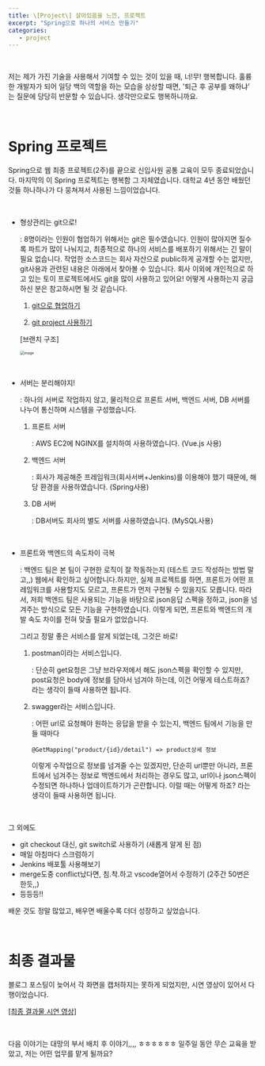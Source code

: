 ```yaml
---
title: \[Project\] 살아있음을 느낀, 프로젝트
excerpt: "Spring으로 하나의 서비스 만들기"
categories:
   - project
---
```


<br>

 저는 제가 가진 기술을 사용해서 기여할 수 있는 것이 있을 때, 너!무! 행복합니다. 훌륭한 개발자가 되어 일당 백의 역할을 하는 모습을 상상할 때면, '퇴근 후 공부를 왜하냐' 는 질문에 당당히 반문할 수 있습니다. 생각만으로도 행복하니까요.

<br>

# Spring 프로젝트

Spring으로 웹 최종 프로젝트(2주)를 끝으로 신입사원 공통 교육이 모두 종료되었습니다. 마지막의 이 Spring 프로젝트는 행복함 그 자체였습니다. 대학교 4년 동안 배웠던 것들 하나하나가 다 뭉쳐져서 사용된 느낌이었습니다. 

<br>

- 형상관리는 git으로!

  : 8명이라는 인원이 협업하기 위해서는 git은 필수였습니다. 인원이 많아지면 질수록 파트가 많이 나눠지고, 최종적으로 하나의 서비스를 배포하기 위해서는 긴 말이 필요 없습니다. 작업한 소스코드는 회사 자산으로 public하게 공개할 수는 없지만, git사용과 관련된 내용은 아래에서 찾아볼 수 있습니다. 회사 이외에 개인적으로 하고 있는 토이 프로젝트에서도 git을 많이 사용하고 있어요! 어떻게 사용하는지 궁금하신 분은 참고하시면 될 것 같습니다.

  

  1. <a href="https://github.com/BAECHOOs/Spring-toyproject/blob/main/share%20knowhow/%5BGit%5D%20Github%20for%20collaboration.md" target='_blank'>git으로 협업하기</a>

  2. <a href="https://github.com/BAECHOOs/Spring-toyproject/blob/main/share%20knowhow/%5BGit%5D%20Git%20project.md" target='_blank'>git project 사용하기</a>

  

  [브랜치 구조] 

  <img src="https://user-images.githubusercontent.com/42775225/111017738-8ca9d300-83f8-11eb-90f0-83a3ddfcb1bf.png" alt="image" style="zoom:50%;" />

<br>

- 서버는 분리해야지!

  : 하나의 서버로 작업하지 않고, 물리적으로 프론트 서버, 백엔드 서버, DB 서버를 나누어 통신하며 시스템을 구성했습니다.

  1. 프론트 서버

     : AWS EC2에 NGINX를 설치하여 사용하였습니다. (Vue.js 사용)

  2. 백엔드 서버

     : 회사가 제공해준 프레임워크(회사서버+Jenkins)를 이용해야 했기 때문에, 해당 환경을 사용하였습니다. (Spring사용)

  3. DB 서버

     : DB서버도 회사의 별도 서버를 사용하였습니다. (MySQL사용)

<br>

- 프론트와 백엔드의 속도차이 극복

  : 백엔드 팀은 본 팀이 구현한 로직이 잘 작동하는지  (테스트 코드 작성하는 방법 말고,,) 웹에서 확인하고 싶어합니다.하지만, 실제 프로젝트를 하면, 프론트가 어떤 프레임워크를 사용할지도 모르고, 프론트가 먼저 구현될 수 있을지도 모릅니다. 따라서, 저희 백엔드 팀은 사용되는 기능을 바탕으로 json응답 스펙을 정하고, json을 넘겨주는 방식으로 모든 기능을 구현하였습니다. 이렇게 되면, 프론트와 백엔드의 개발 속도 차이를 전혀 맞출 필요가 없었습니다.

  그리고 정말 좋은 서비스를 알게 되었는데, 그것은 바로!

  1. postman이라는 서비스입니다. 

     : 단순히 get요청은 그냥 브라우저에서 해도 json스펙을 확인할 수 있지만, post요청은 body에 정보를 담아서 넘겨야 하는데, 이건 어떻게 테스트하죠? 라는 생각이 들때 사용하면 됩니다.

  2. swagger라는 서비스입니다.

     : 어떤 url로 요청해야 원하는 응답을 받을 수 있는지, 백엔드 팀에서 기능을 만들 때마다 

     `@GetMapping("product/{id}/detail") => product상세 정보`

     이렇게 수작업으로 정보를 넘겨줄 수는 있겠지만, 단순히 url뿐만 아니라, 프론트에서 넘겨주는 정보로 백엔드에서 처리하는 경우도 많고, url이나 json스펙이 수정되면 하나하나 업데이트하기가 곤란합니다. 이럴 때는 어떻게 하죠? 라는 생각이 들때 사용하면 됩니다.



<br>

그 외에도

- git checkout 대신, git switch로 사용하기 (새롭게 알게 된 점)
- 매일 아침마다 스크럼하기
- Jenkins 배포툴 사용해보기
- merge도중 conflict났다면, 침.착.하고 vscode열어서 수정하기 (2주간 50번은 한듯,,)
- 등등등!!

배운 것도 정말 많았고, 배우면 배울수록 더더 성장하고 싶었습니다. 



<br>

# 최종 결과물

블로그 포스팅이 늦어서 각 화면을 캡처하지는 못하게 되었지만, 시연 영상이 있어서 다행이었습니다.

<a href="https://youtu.be/z3pV8BsfHhg" target='_blank'>[최종 결과물 시연 영상]</a>







<br>

다음 이야기는 대망의 부서 배치 후 이야기,,,, ㅎㅎㅎㅎㅎㅎ 일주일 동안 무슨 교육을 받았고, 저는 어떤 업무를 맡게 될까요?

<br><br><br>



